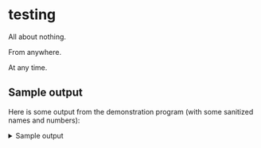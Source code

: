 # testing

All about nothing.

From anywhere.

At any time.

## Sample output

Here is some output from the demonstration program (with some sanitized names and numbers):

<details><summary>Sample output</summary>
<p>

```
Num = 1234567890
SPN = Telecom Telco
====================
ADN record #1
Contact name:   Cell
Contact number: 55512345
====================
ADN record #2
Contact name:   Other
Contact number: 44412345
====================
...
====================
SMS record #1
Status: Message received and read
SMSC:   221XXXXXXXXX
Sender: 221XXXXXXXXX
Date:   10/19/2009
Time:   14:29:40
Timezone: 00
Message: It works
====================
...

```

</p>
</details>
